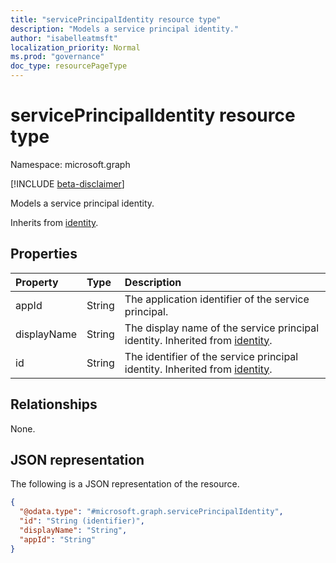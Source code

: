 ```yaml
---
title: "servicePrincipalIdentity resource type"
description: "Models a service principal identity."
author: "isabelleatmsft"
localization_priority: Normal
ms.prod: "governance"
doc_type: resourcePageType
---
```


# servicePrincipalIdentity resource type

Namespace: microsoft.graph

[!INCLUDE [beta-disclaimer](../../includes/beta-disclaimer.md)]

Models a service principal identity.

Inherits from [identity](../resources/identity.md).

## Properties
|Property|Type|Description|
|:---|:---|:---|
|appId|String| The application identifier of the service principal. |
|displayName|String| The display name of the service principal identity. Inherited from [identity](../resources/identity.md). |
|id|String| The identifier of the service principal identity. Inherited from [identity](../resources/identity.md). |

## Relationships
None.

## JSON representation
The following is a JSON representation of the resource.
<!-- {
  "blockType": "resource",
  "@odata.type": "microsoft.graph.servicePrincipalIdentity"
}
-->
``` json
{
  "@odata.type": "#microsoft.graph.servicePrincipalIdentity",
  "id": "String (identifier)",
  "displayName": "String",
  "appId": "String"
}
```
